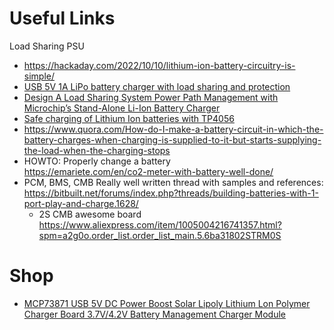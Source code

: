 # Useful Links
Load Sharing PSU
- https://hackaday.com/2022/10/10/lithium-ion-battery-circuitry-is-simple/
- [USB 5V 1A LiPo battery charger with load sharing and protection](https://forum.arduino.cc/t/solved-usb-5v-1a-lipo-battery-charger-with-load-sharing-and-protection/569726)
- [Design A Load Sharing System Power Path Management with Microchip’s Stand-Alone Li-Ion Battery Charger](https://ww1.microchip.com/downloads/en/AppNotes/01149a.pdf)
- [Safe charging of Lithium Ion batteries with TP4056](https://www.best-microcontroller-projects.com/tp4056.html)
- https://www.quora.com/How-do-I-make-a-battery-circuit-in-which-the-battery-charges-when-charging-is-supplied-to-it-but-starts-supplying-the-load-when-the-charging-stops
- HOWTO: Properly change a battery  
  https://emariete.com/en/co2-meter-with-battery-well-done/
- PCM, BMS, CMB
  Really well written thread with samples and references:  
  https://bitbuilt.net/forums/index.php?threads/building-batteries-with-1-port-play-and-charge.1628/
  - 2S CMB awesome board  
    https://www.aliexpress.com/item/1005004216741357.html?spm=a2g0o.order_list.order_list_main.5.6ba31802STRM0S

# Shop
- [MCP73871 USB 5V DC Power Boost Solar Lipoly Lithium Lon Polymer Charger Board 3.7V/4.2V Battery Management Charger Module](https://www.aliexpress.com/item/1005003281685204.html?spm=a2g0o.productlist.main.7.4ee327b0NTZKRE&algo_pvid=a2144b2a-cc27-446b-b82e-230996614d88&algo_exp_id=a2144b2a-cc27-446b-b82e-230996614d88-3&pdp_npi=3%40dis%21EUR%213.24%212.1%21%21%21%21%21%4021021f7b16829752855763113d076d%2112000025004555403%21sea%21IT%212355064653&curPageLogUid=73VxEWzPYtos)

